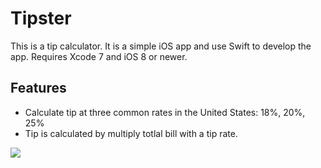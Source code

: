 # Tipster

This is a tip calculator. It is a simple iOS app and use Swift to develop the app.
Requires Xcode 7 and iOS 8 or newer.

## Features
- Calculate tip at three common rates in the United States: 18%, 20%, 25%
- Tip is calculated by multiply totlal bill with a tip rate.

<IMG src="tipster.mp4">

